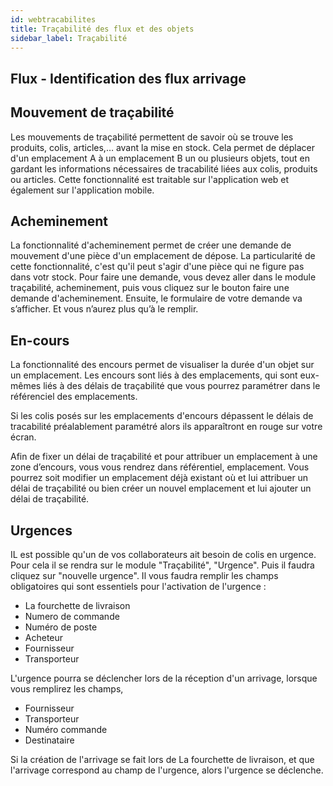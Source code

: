```yaml
---
id: webtracabilites
title: Traçabilité des flux et des objets
sidebar_label: Traçabilité
---
```



## Flux - Identification des flux arrivage



## Mouvement de traçabilité

Les mouvements de traçabilité permettent de savoir où se trouve les produits, colis, articles,… avant la mise en stock. Cela permet de déplacer d'un emplacement A à un emplacement B un ou plusieurs objets, tout en gardant les informations nécessaires de tracabilité liées aux colis, produits ou articles. Cette fonctionnalité est traitable sur l'application web et également sur l'application mobile.  

## Acheminement

La fonctionnalité d'acheminement permet de créer une demande de mouvement d'une pièce d'un emplacement de dépose. La particularité de cette fonctionnalité, c'est qu'il peut s'agir d'une pièce qui ne figure pas dans votr stock. 
Pour faire une demande, vous devez aller dans le module traçabilité, acheminement, puis vous cliquez sur le bouton faire une demande d'acheminement. Ensuite, le formulaire de votre demande va s’afficher. Et vous n’aurez plus qu’à le remplir. 

## En-cours

La fonctionnalité des encours permet de visualiser la durée d'un objet sur un emplacement. Les encours sont liés à des emplacements, qui sont eux-mêmes liés à des délais de traçabilité que vous pourrez paramétrer dans le référenciel des emplacements. 

Si les colis posés sur les emplacements d'encours dépassent le délais de tracabilité préalablement paramétré alors ils apparaîtront en rouge sur votre écran. 

Afin de fixer un délai de traçabilité et pour attribuer un emplacement à une zone d’encours, vous vous rendrez dans référentiel, emplacement. Vous pourrez soit modifier un emplacement déjà existant où et lui attribuer un délai de traçabilité ou bien créer un nouvel emplacement et lui ajouter un délai de traçabilité.  

## Urgences

IL est possible qu'un de vos collaborateurs ait besoin de colis en urgence. Pour cela il se rendra sur le module "Traçabilité", "Urgence". Puis il faudra cliquez sur "nouvelle urgence". Il vous faudra remplir les champs obligatoires qui sont essentiels pour l'activation de l'urgence : 
* La fourchette de livraison 
* Numero de commande
* Numéro de poste
* Acheteur
* Fournisseur 
* Transporteur

L'urgence pourra se déclencher lors de la réception d'un arrivage, lorsque vous remplirez les champs, 
* Fournisseur 
* Transporteur
* Numéro commande
* Destinataire  

Si la création de l'arrivage se fait lors de La fourchette de livraison, et que l'arrivage correspond au champ de l'urgence, alors l'urgence se déclenche. 